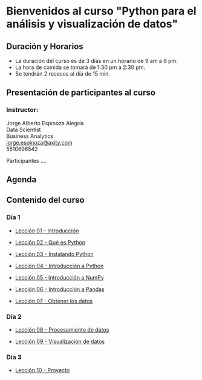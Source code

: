 # Bienvenidos al curso "Python para el análisis y visualización de datos"

## Duración y Horarios

- La duración del curso es de 3 días en un horario de 9 am a 6 pm.
- La hora de comida se tomará de 1:30 pm a 2:30 pm.
- Se tendrán 2 recesos al día de 15 min.

## Presentación de participantes al curso

### Instructor:
Jorge Alberto Espinoza Alegría  
Data Scientist  
Business Analytics  
jorge.espinoza@axity.com  
5510696542  

Participantes ....  


## Agenda

## Contenido del curso

### Día 1

- [Lección 01 - Introducción](Lecci%C3%B3n%2001%20-%20Introducci%C3%B3n.md)

- [Lección 02 - Qué es Python](Lecci%C3%B3n%2002%20-%20Qu%C3%A9%20es%20Python.md)

- [Lección 03 - Instalando Python](Lecci%C3%B3n%2003%20-%20Instalando%20Python.md)

- [Lección 04 - Introducción a Python](Lecci%C3%B3n%2003%20-%20Instalando%20Python.md)

- [Lección 05 - Introducción a NumPy](Lecci%C3%B3n%2004%20-%20Tipos%20de%20Datos%20y%20Operadores.md)

- [Lección 06 - Introducción a Pandas](Lecci%C3%B3n%2005%20-%20Estructuras%20de%20Datos.md)

- [Lección 07 - Obtener los datos](Lecci%C3%B3n%2006%20-%20Flujos%20de%20Control%20I.md)

### Día 2

- [Lección 08 - Procesamiento de datos](Lecci%C3%B3n%2006%20-%20Flujos%20de%20Control%20II.md)

- [Lección 09 - Visualización de datos](Lecci%C3%B3n%2007%20-%20Funciones.md)

### Día 3

- [Lección 10 - Proyecto](Lecci%C3%B3n%2008%20-%20Gu%C3%ADas%20de%20Estilo.md)
